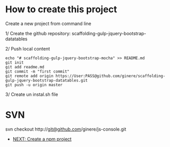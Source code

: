 
# How to create this project


Create a new project from command line

1/ Create the github repository: scaffolding-gulp-jquery-bootstrap-datatables

2/ Push local content

```
echo "# scaffolding-gulp-jquery-bootstrap-mocha" >> README.md
git init
git add readme.md
git commit -m "first commit"
git remote add origin https://User:PASS@github.com/ginere/scaffolding-gulp-jquery-bootstrap-datatables.git
git push -u origin master
```

3/ Create un instal.sh file


# SVN
svn checkout http://git@github.com/ginere/js-console.git


* [NEXT: Create a npm project](/docs/npm-instalation.md)
